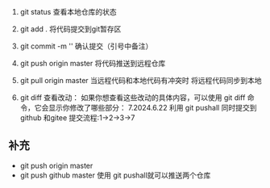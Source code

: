    1. git status  查看本地仓库的状态
   2. git add .   将代码提交到git暂存区
   3. git commit -m '' 确认提交（引号中备注）
   4. git push origin master 将代码推送到远程仓库

   5. git pull origin master 当远程代码和本地代码有冲突时  将远程代码同步到本地
   6. git diff  查看改动： 如果你想查看这些改动的具体内容，可以使用 git diff 命令，它会显示你修改了哪些部分：
   7.2024.6.22 利用 git pushall 同时提交到github 和gitee 
   提交流程:1->2->3->7 

   ## 补充

   - git push origin master
   - git push github master
   使用 git pushall就可以推送两个仓库  
